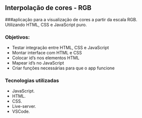 ## Interpolação de cores - RGB


###aplicação para a visualização de cores a partir da escala RGB. Utilizando HTML, CSS e JavaScript puro.     


### Objetivos:

- Testar integração entre HTML, CSS e JavaScript
- Montar interface com HTML e CSS
- Colocar id’s nos elementos HTML
- Mapear id’s no JavaScript
- Criar funções necessárias para que o app funcione

### Tecnologias utilizadas

- JavaScript.
- HTML.
- CSS.
- Live-server.
- VSCode.
